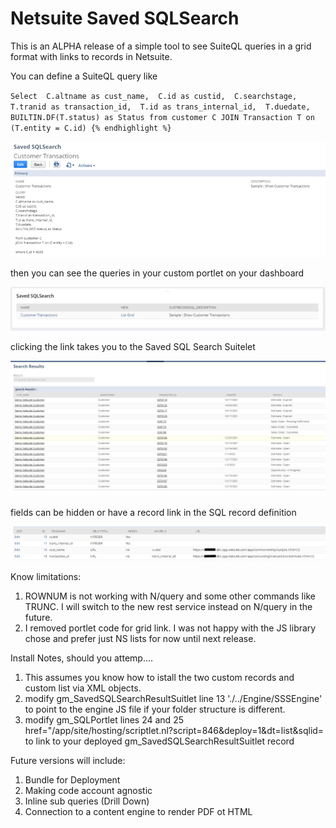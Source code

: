 # Netsuite Saved SQLSearch


This is an ALPHA release of a simple tool to see SuiteQL queries in a grid format with links to records in Netsuite.

You can define a SuiteQL query like

`
Select 
	C.altname as cust_name, 
	C.id as custid, 
	C.searchstage, 
	T.tranid as transaction_id, 
	T.id as trans_internal_id, 
	T.duedate,
	BUILTIN.DF(T.status) as Status
from customer C
	JOIN Transaction T on (T.entity = C.id)
{% endhighlight %}
`

![Sample Query Definition](SampleQueryDef.jpg)

then you can see the queries in your custom portlet on your dashboard

![Sample Portlet](SamplePortlet.jpg)

clicking the link takes you to the Saved SQL Search Suitelet

![Sample Results](SampleQueryResults.jpg)

fields can be hidden or have a record link in the SQL record definition

![Sample Field Defs](SampleFieldDefs.jpg)






Know limitations:
1. ROWNUM is not working with N/query and some other commands like TRUNC. I will switch to the new rest service instead on N/query in the future.
2. I removed portlet code for grid link. I was not happy with the JS library chose and prefer just NS lists for now until next release.

Install Notes, should you attemp....
1. This assumes you know how to istall the two custom records and custom list via XML objects.
2. modify gm_SavedSQLSearchResultSuitlet line 13 './../Engine/SSSEngine' to point to the engine JS file if your folder structure is different.
3. modify gm_SQLPortlet lines 24 and 25 href="/app/site/hosting/scriptlet.nl?script=846&deploy=1&dt=list&sqlid= to link to your deployed gm_SavedSQLSearchResultSuitlet record



Future versions will include:
1. Bundle for Deployment
2. Making code account agnostic
3. Inline sub queries (Drill Down)
4. Connection to a content engine to render PDF ot HTML


